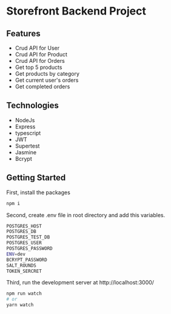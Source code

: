 # Storefront Backend Project

## Features

- Crud API for User
- Crud API for Product
- Crud API for Orders
- Get top 5 products
- Get products by category
- Get current user's orders
- Get completed orders

## Technologies

- NodeJs
- Express
- typescript
- JWT
- Supertest
- Jasmine
- Bcrypt

## Getting Started

First, install the packages

```bash
npm i
```

Second, create .env file in root directory and add this variables.

```bash
POSTGRES_HOST
POSTGRES_DB
POSTGRES_TEST_DB
POSTGRES_USER
POSTGRES_PASSWORD
ENV=dev
BCRYPT_PASSWORD
SALT_ROUNDS
TOKEN_SERCRET
```

Third, run the development server at http://localhost:3000/

```bash
npm run watch
# or
yarn watch
```
